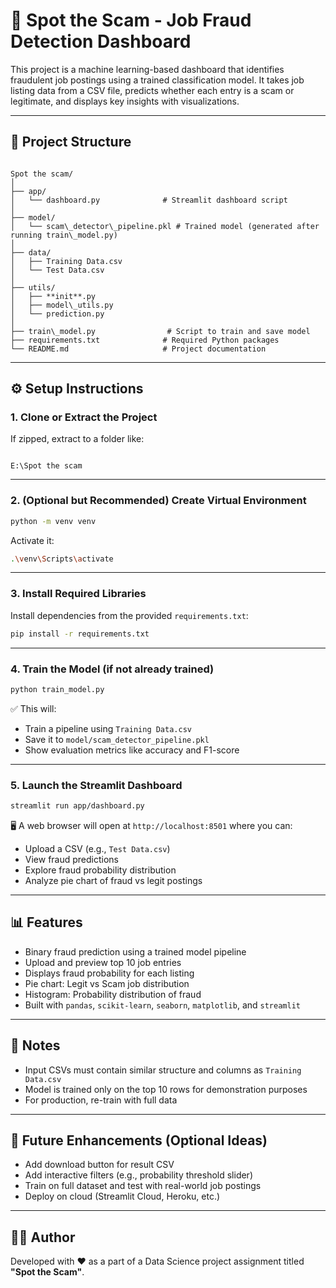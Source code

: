 # 🚨 Spot the Scam - Job Fraud Detection Dashboard

This project is a machine learning-based dashboard that identifies fraudulent job postings using a trained classification model. It takes job listing data from a CSV file, predicts whether each entry is a scam or legitimate, and displays key insights with visualizations.

---

## 📁 Project Structure

```

Spot the scam/
│
├── app/
│   └── dashboard.py              # Streamlit dashboard script
│
├── model/
│   └── scam\_detector\_pipeline.pkl # Trained model (generated after running train\_model.py)
│
├── data/
│   ├── Training Data.csv
│   └── Test Data.csv
│
├── utils/
│   ├── **init**.py
│   ├── model\_utils.py
│   └── prediction.py
│
├── train\_model.py                # Script to train and save model
├── requirements.txt              # Required Python packages
└── README.md                     # Project documentation

```

---

## ⚙️ Setup Instructions

### 1. Clone or Extract the Project

If zipped, extract to a folder like:

```

E:\Spot the scam

````

---

### 2. (Optional but Recommended) Create Virtual Environment

```bash
python -m venv venv
````

Activate it:

```bash
.\venv\Scripts\activate
```

---

### 3. Install Required Libraries

Install dependencies from the provided `requirements.txt`:

```bash
pip install -r requirements.txt
```

---

### 4. Train the Model (if not already trained)

```bash
python train_model.py
```

✅ This will:

* Train a pipeline using `Training Data.csv`
* Save it to `model/scam_detector_pipeline.pkl`
* Show evaluation metrics like accuracy and F1-score

---

### 5. Launch the Streamlit Dashboard

```bash
streamlit run app/dashboard.py
```

🖥 A web browser will open at `http://localhost:8501` where you can:

* Upload a CSV (e.g., `Test Data.csv`)
* View fraud predictions
* Explore fraud probability distribution
* Analyze pie chart of fraud vs legit postings

---

## 📊 Features

* Binary fraud prediction using a trained model pipeline
* Upload and preview top 10 job entries
* Displays fraud probability for each listing
* Pie chart: Legit vs Scam job distribution
* Histogram: Probability distribution of fraud
* Built with `pandas`, `scikit-learn`, `seaborn`, `matplotlib`, and `streamlit`

---

## 📌 Notes

* Input CSVs must contain similar structure and columns as `Training Data.csv`
* Model is trained only on the top 10 rows for demonstration purposes
* For production, re-train with full data

---

## 🧠 Future Enhancements (Optional Ideas)

* Add download button for result CSV
* Add interactive filters (e.g., probability threshold slider)
* Train on full dataset and test with real-world job postings
* Deploy on cloud (Streamlit Cloud, Heroku, etc.)

---

## 👨‍💻 Author

Developed with ❤️ as a part of a Data Science project assignment titled **"Spot the Scam"**.

```
